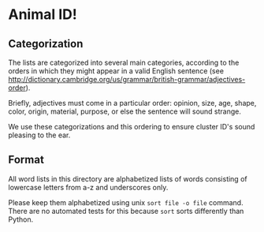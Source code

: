 # Animal ID!

## Categorization

The lists are categorized into several main categories, according to the orders in which they might appear in a valid English sentence (see http://dictionary.cambridge.org/us/grammar/british-grammar/adjectives-order).

Briefly, adjectives must come in a particular order: opinion, size, age, shape, color, origin, material, purpose, or else the sentence will sound strange.

We use these categorizations and this ordering to ensure cluster ID's sound pleasing to the ear.

## Format

All word lists in this directory are alphabetized lists of words consisting of lowercase letters from a-z and underscores only.

Please keep them alphabetized using unix `sort file -o file` command.
There are no automated tests for this because `sort` sorts differently than Python.
